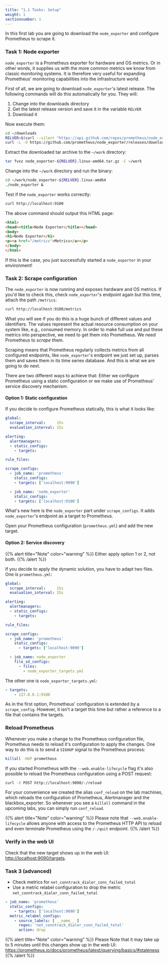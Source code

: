 ```yaml
---
title: "1.1 Tasks: Setup"
weight: 1
sectionnumber: 1
---
```


In this first lab you are going to download the `node_exporter` and configure Prometheus to scrape it.


### Task 1: Node exporter

`node_exporter` is a Prometheus exporter for hardware and OS metrics. Or in other words, it supplies us with the more common metrics we know from classic monitoring systems.
It is therefore very useful for expanding Prometheus' monitoring capabilities into the infrastructure world.

First of all, we are going to download `node_exporter`'s latest release. The following commands will do this automatically for you. They will:

1. Change into the downloads directory
1. Get the latest release version and save it in the variable `RELVER`
1. Download it

Now execute them:

```bash
cd ~/downloads
RELVER=$(curl --silent "https://api.github.com/repos/prometheus/node_exporter/releases/latest" | grep '"tag_name":' | sed -E 's/.*"v([^"]+)".*/\1/')
curl -L -O https://github.com/prometheus/node_exporter/releases/download/v${RELVER}/node_exporter-${RELVER}.linux-amd64.tar.gz
```

Extract the downloaded tar archive to the `~/work` directory:

```bash
tar fvxz node_exporter-${RELVER}.linux-amd64.tar.gz -C ~/work
```

Change into the `~/work` directory and run the binary:

```bash
cd ~/work/node_exporter-${RELVER}.linux-amd64
./node_exporter &
```

Test if the `node_exporter` works correctly:

```bash
curl http://localhost:9100
```

The above command should output this HTML page:

```html
<html>
<head><title>Node Exporter</title></head>
<body>
<h1>Node Exporter</h1>
<p><a href="/metrics">Metrics</a></p>
</body>
</html>
```

If this is the case, you just successfully started a `node_exporter` in your environment!


### Task 2: Scrape configuration

The `node_exporter` is now running and exposes hardware and OS metrics. If you'd like to check this, check `node_exporter`'s endpoint again but this time, attach the path `/metrics`:

```bash
curl http://localhost:9100/metrics
```

What you will see if you do this is a huge bunch of different values and identifiers. The values represent the actual resource consumption on your system like, e.g., consumed memory.
In order to make full use and put these metrics into perspective, we need to get them into Prometheus. We need Prometheus to _scrape_ them.

Scraping means that Prometheus regularly collects metrics from all configured endpoints, like `node_exporter`'s endpoint we just set up, parses them and saves them in its time series database. And this is what we are going to do next.

There are two different ways to achieve that: Either we configure Prometheus using a static configuration or we make use of Prometheus' service discovery mechanism.


#### Option 1: Static configuration

If you decide to configure Prometheus statically, this is what it looks like:

```yaml
global:
  scrape_interval:     15s
  evaluation_interval: 15s

alerting:
  alertmanagers:
  - static_configs:
    - targets:

rule_files:

scrape_configs:
  - job_name: 'prometheus'
    static_configs:
    - targets: ['localhost:9090']

  - job_name: 'node_exporter'
    static_configs:
    - targets: ['localhost:9100']
```

What's new here is the `node_exporter` part under `scrape_configs`. It adds `node_exporter`'s endpoint as a target to Prometheus.

Open your Prometheus configuration (`prometheus.yml`) and add the new target.


#### Option 2: Service discovery

{{% alert title="Note" color="warning" %}}
Either apply option 1 or 2, not both.
{{% /alert %}}

If you decide to apply the dynamic solution, you have to adapt two files. One is `prometheus.yml`:

```yaml
global:
  scrape_interval:     15s
  evaluation_interval: 15s

alerting:
  alertmanagers:
  - static_configs:
    - targets:

rule_files:

scrape_configs:
  - job_name: 'prometheus'
    static_configs:
      - targets: ['localhost:9090']

  - job_name: node_exporter
    file_sd_configs:
      - files:
        - node_exporter_targets.yml
```

The other one is `node_exporter_targets.yml`:

```yaml
- targets:
    - 127.0.0.1:9100
```

As in the first option, Prometheus' configuration is extended by a `scrape_config`. However, it isn't a target this time but rather a reference to a file that contains the targets.


### Reload Prometheus

Whenever you make a change to the Prometheus configuration file, Prometheus needs to reload it's configuration to apply the changes. One way to do this is to send a `SIGHUP` signal to the Prometheus process:

```bash
killall -HUP prometheus
```

If you started Prometheus with the `--web.enable-lifecycle` flag it's also possible to reload the Prometheus configuration using a POST request:

```bash
curl -X POST http://localhost:9090/-/reload
```

For your convenience we created the alias `conf_reload` on the lab machines, which reloads the configuration of Prometheus, Alertmanager and the blackbox_exporter.
So whenever you see a `killall` command in the upcoming labs, you can simply run `conf_reload`.

{{% alert title="Note" color="warning" %}}
Please note that `--web.enable-lifecycle` allows anyone with access to the Prometheus HTTP API to reload and even terminate Prometheus using the `/-/quit` endpoint.
{{% /alert %}}


### Verify in the web UI


Check that the new target shows up in the web UI: <http://localhost:9090/targets>.






### Task 3 (advanced)

* Check metrics for `net_conntrack_dialer_conn_failed_total`
* Use a metric relabel configuration to drop the metric `net_conntrack_dialer_conn_failed_total`

```yaml
- job_name: 'prometheus'
  static_configs:
    - targets: ['localhost:9090']
  metric_relabel_configs:
    - source_labels: [ __name__ ]
      regex: 'net_conntrack_dialer_conn_failed_total'
      action: drop
```

{{% alert title="Note" color="warning" %}}
Please Note that it may take up to 5 minutes until this changes show up in the web UI: <https://prometheus.io/docs/prometheus/latest/querying/basics/#staleness>
{{% /alert %}}

